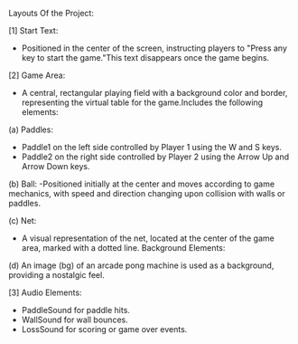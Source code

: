 Layouts Of the Project:

[1] Start Text:
- Positioned in the center of the screen, instructing players to "Press any key to start the game."This text disappears once the game begins.

[2] Game Area:
- A central, rectangular playing field with a background color and border, representing the virtual table for the game.Includes the following elements:

(a) Paddles:
- Paddle1 on the left side controlled by Player 1 using the W and S keys.
- Paddle2 on the right side controlled by Player 2 using the Arrow Up and Arrow Down keys.

(b) Ball:
-Positioned initially at the center and moves according to game mechanics, with speed and direction changing upon collision with walls or paddles.

(c) Net:
- A visual representation of the net, located at the center of the game area, marked with a dotted line.
Background Elements:

(d) An image (bg) of an arcade pong machine is used as a background, providing a nostalgic feel.

[3] Audio Elements:
 - PaddleSound for paddle hits.
 - WallSound for wall bounces.
 - LossSound for scoring or game over events.
